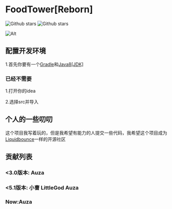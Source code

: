 # FoodTower[Reborn]

![Github stars](http://img.shields.io/github/stars/Auza2008/FoodtowerReborn.svg)
![Github stars](http://img.shields.io/github/license/Auza2008/FoodtowerReborn)

![Alt](https://repobeats.axiom.co/api/embed/e436474b781311fd150c3d2d1170c62e3c2c88e8.svg "Repobeats analytics image")

## 配置开发环境
1.首先你要有一个[Gradle](https://gradle.org/)和[Java8[JDK]](https://www.oracle.com/cn/java/technologies/downloads)
### 已经不需要

1.打开你的idea

2.选择src并导入

## 个人的一些叨叨
这个项目我写着玩的，但是我希望有能力的人提交一些代码，我希望这个项目成为[Liquidbounce](https://liquidbounce.net)一样的开源社区

## 贡献列表
### <3.0版本: Auza
### <5.1版本: 小曹 LittleGod Auza
### Now:Auza
